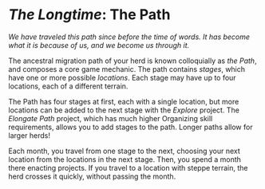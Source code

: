 # *The Longtime*: The Path

*We have traveled this path since before the time of words. It has become what it is because of us, and we become us through it.*

The ancestral migration path of your herd is known colloquially as *the Path*, and composes a core game mechanic. The path contains *stages*, which have one or more possible *locations*. Each stage may have up to four locations, each of a different terrain.

The Path has four stages at first, each with a single location, but more locations can be added to the next stage with the *Explore* project. The *Elongate Path* project, which has much higher Organizing skill requirements, allows you to add stages to the path. Longer paths allow for larger herds!

Each month, you travel from one stage to the next, choosing your next location from the locations in the next stage. Then, you spend a month there enacting projects. If you travel to a location with steppe terrain, the herd crosses it quickly, without passing the month.
